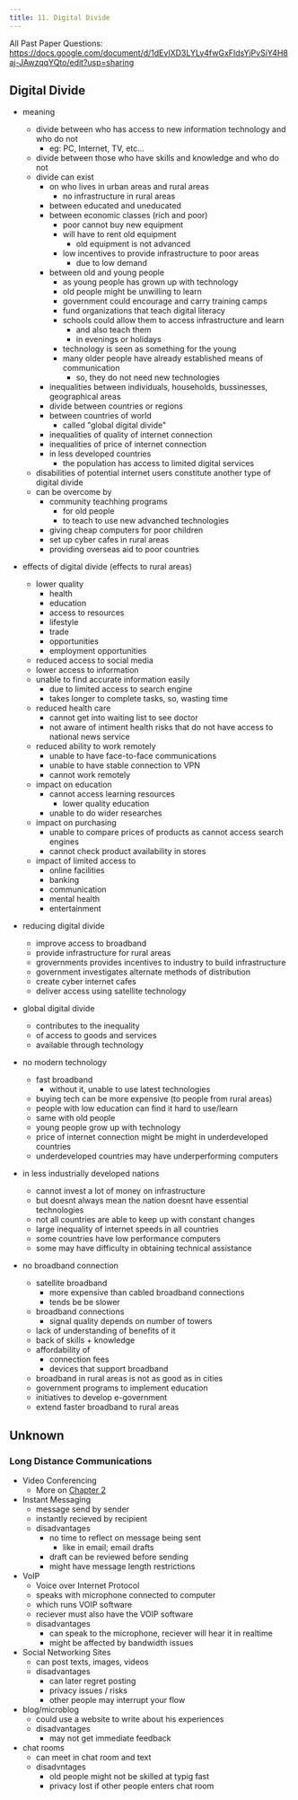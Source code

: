 ```yaml
---
title: 11. Digital Divide
---
```


All Past Paper Questions: https://docs.google.com/document/d/1dEvIXD3LYLy4fwGxFIdsYjPvSiY4H8aj-JAwzqqYQto/edit?usp=sharing

## Digital Divide

- meaning
    - divide between who has access to new information technology and who do not
        - eg: PC, Internet, TV, etc...
    - divide between those who have skills and knowledge and who do not
    - divide can exist 
        - on who lives in urban areas and rural areas
            - no infrastructure in rural areas
        - between educated and uneducated
        - between economic classes (rich and poor)
            - poor cannot buy new equipment
            - will have to rent old equipment
                - old equipment is not advanced
            - low incentives to provide infrastructure to poor areas
                - due to low demand   
        - between old and young people
            - as young people has grown up with technology
            - old people might be unwilling to learn
            - government could encourage and carry training camps
            - fund organizations that teach digital literacy
            - schools could allow them to access infrastructure and learn
                - and also teach them
                - in evenings or holidays 
            - technology is seen as something for the young
            - many older people have already established means of communication
                - so, they do not need new technologies
        - inequalities between individuals, households, bussinesses, geographical areas
        - divide between countries or regions
        - between countries of world 
            - called "global digital divide"
        - inequalities of quality of internet connection 
        - inequalities of price of internet connection 
        - in less developed countries
            - the population has access to limited digital services
    - disabilities of potential internet users constitute another type of digital divide
    - can be overcome by
        - community teachhing programs
            - for old people
            - to teach to use new advanched technologies
        - giving cheap computers for poor children
        - set up cyber cafes in rural areas
        - providing overseas aid to poor countries 

- effects of digital divide (effects to rural areas)
    - lower quality 
        - health
        - education
        - access to resources
        - lifestyle
        - trade
        - opportunities
        - employment opportunities
    - reduced access to social media
    - lower access to information
    - unable to find accurate information easily
        - due to limited access to search engine
        - takes longer to complete tasks, so, wasting time
    - reduced health care
        - cannot get into waiting list to see doctor
        - not aware of intiment health risks that do not have access to national news service
    - reduced ability to work remotely
        - unable to have face-to-face communications
        - unable to have stable connection to VPN
        - cannot work remotely
    - impact on education
        - cannot access learning resources
            - lower quality education
        - unable to do wider researches
    - impact on purchasing
        - unable to compare prices of products as cannot access search engines
        - cannot check product availability in stores
    - impact of limited access to 
        - online facilities
        - banking
        - communication
        - mental health
        - entertainment

- reducing digital divide
    - improve access to broadband
    - provide infrastructure for rural areas
    - grovernments provides incentives to industry to build infrastructure
    - government investigates alternate methods of distribution
    - create cyber internet cafes
    - deliver access using satellite technology

- global digital divide
    - contributes to the inequality
    - of access to goods and services
    - available through technology

    

- no modern technology
    - fast broadband
        - without it, unable to use latest technologies
    - buying tech can be more expensive (to people from rural areas)
    - people with low education can find it hard to use/learn
    - same with old people
    - young people grow up with technology
    - price of internet connection might be might in underdeveloped countries
    - underdeveloped countries may have underperforming computers

- in less industrially developed nations
    - cannot invest a lot of money on infrastructure
    - but doesnt always mean the nation doesnt have essential technologies
    - not all countries are able to keep up with constant changes
    - large inequality of internet speeds in all countries
    - some countries have low performance computers
    - some may have difficulty in obtaining technical assistance

- no broadband connection
    - satellite broadband 
        - more expensive than cabled broadband connections
        - tends be be slower
    - broadband connections
        - signal quality depends on number of towers
    - lack of understanding of benefits of it
    - back of skills + knowledge
    - affordability of 
        - connection fees
        - devices that support broadband
    - broadband in rural areas is not as good as in cities
    - government programs to implement education
    - initiatives to develop e-government
    - extend faster broadband to rural areas


## Unknown

### Long Distance Communications

- Video Conferencing
    - More on [Chapter 2](../3-networking/index.md)
- Instant Messaging
    - message send by sender
    - instantly recieved by recipient
    - disadvantages
        - no time to reflect on message being sent
            - like in email; email drafts
        - draft can be reviewed before sending
        - might have message length restrictions
- VoIP 
    - Voice over Internet Protocol
    - speaks with microphone connected to computer
    - which runs VOIP software
    - reciever must also have the VOIP software
    - disadvantages
        - can speak to the microphone, reciever will hear it in realtime
        - might be affected by bandwidth issues
- Social Networking Sites
    - can post texts, images, videos
    - disadvantages
        - can later regret posting
        - privacy issues / risks
        - other people may interrupt your flow
- blog/microblog
    - could use a website to write about his experiences
    - disadvantages
        - may not get immediate feedback
- chat rooms
    - can meet in chat room and text
    - disadvntages
        - old people might not be skilled at typig fast
        - privacy lost if other people enters chat room 
